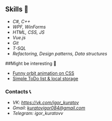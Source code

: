## Skills 🧠
 - *C#, C++*
 - *WPF, WinForms*
 - *HTML, CSS, JS*
 - *Vue.js*
 - *Git*
 - *T-SQL*
 - *Refactoring, Design patterns, Data structures*

##Might be interesting 🍒
 - [Funny orbit animation on CSS](https://kuratovigor.github.io/figuresorbit.github.io/)
 - [Simple ToDo list & local storage](https://kuratovigor.github.io/todoListJS.github.io/)

### Contacts 📞
 - *VK: https://vk.com/igor_kuratov*
 - *Gmail: kuratovigor084@gmail.com*
 - *Telegram: igor_kuratovv*
